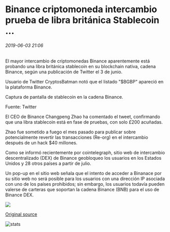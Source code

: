 # Binance criptomoneda intercambio prueba de libra británica Stablecoin ...

###### 2019-06-03 21:06

El mayor intercambio de criptomonedas Binance aparentemente está probando una libra británica stablecoin en su blockchain nativa, cadena Binance, según una publicación de Twitter el 3 de junio.

Usuario de Twitter CryptosBatman notó que el listado "$BGBP" apareció en la plataforma Binance.

Captura de pantalla de stablecoin en la cadena Binance.

Fuente: Twitter

El CEO de Binance Changpeng Zhao ha comentado el tweet, confirmando que una libra stablecoin está en fase de pruebas, con solo £200 acuñadas.

Zhao fue sometido a fuego el mes pasado para publicar sobre potencialmente revertir las transacciones (Re-org) en el intercambio después de un hack $40 millones.

Como se informó recientemente por cointelegraph, sitio web de intercambio descentralizado (DEX) de Binance geobloqueo los usuarios en los Estados Unidos y 28 otros países a partir de julio.

Un pop-up en el sitio web señala que el intento de acceder a Binanace por su sitio web no será posible para los usuarios con una dirección IP asociada con uno de los países prohibidos; sin embargo, los usuarios todavía pueden valerse de carteras que soportan la cadena Binance (BNB) para el uso de Binance DEX.

![](https://s3.cointelegraph.com/storage/uploads/view/da6440b576d740487b13900ca2a0924d.jpg)

[Original source](https://cointelegraph.com/news/binance-cryptocurrency-exchange-testing-british-pound-stablecoin)

![stats](https://c.statcounter.com/11760860/0/a89fa40b/1/ "stats")